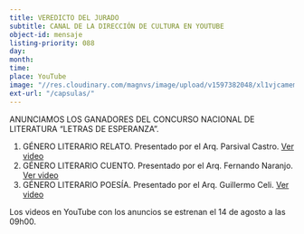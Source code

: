 ```yaml
---
title: VEREDICTO DEL JURADO
subtitle: CANAL DE LA DIRECCIÓN DE CULTURA EN YOUTUBE
object-id: mensaje
listing-priority: 088
day:
month:
time:
place: YouTube
image: "//res.cloudinary.com/magnvs/image/upload/v1597382048/xl1vjcamemqwryz011f6.jpg"
ext-url: "/capsulas/"
---
```


ANUNCIAMOS LOS GANADORES DEL CONCURSO NACIONAL DE LITERATURA “LETRAS DE ESPERANZA”.
1. GÉNERO LITERARIO RELATO. Presentado por el Arq. Parsival Castro. [<i class="fa fa-youtube-play"></i> Ver video](https://youtu.be/Rqy7rjP_jR0)
2. GÉNERO LITERARIO CUENTO. Presentado por el Arq. Fernando Naranjo. [<i class="fa fa-youtube-play"></i> Ver video](https://youtu.be/5RUgGqPiceg)
3. GÉNERO LITERARIO POESÍA. Presentado por el Arq. Guillermo Celi. [<i class="fa fa-youtube-play"></i> Ver video](https://youtu.be/uwYBtC2-sL4)


Los videos en YouTube con los anuncios se estrenan el 14 de agosto a las 09h00.
